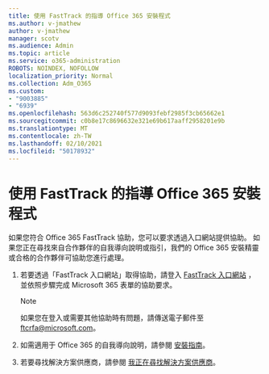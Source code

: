 ```yaml
---
title: 使用 FastTrack 的指導 Office 365 安裝程式
ms.author: v-jmathew
author: v-jmathew
manager: scotv
ms.audience: Admin
ms.topic: article
ms.service: o365-administration
ROBOTS: NOINDEX, NOFOLLOW
localization_priority: Normal
ms.collection: Adm_O365
ms.custom:
- "9003885"
- "6939"
ms.openlocfilehash: 563d6c252740f577d9093febf2985f3cb65662e1
ms.sourcegitcommit: c0b8e17c8696632e321e69b617aaff2958201e9b
ms.translationtype: MT
ms.contentlocale: zh-TW
ms.lasthandoff: 02/10/2021
ms.locfileid: "50178932"
---
```

# <a name="guided-office-365-setup-process-with-fasttrack"></a>使用 FastTrack 的指導 Office 365 安裝程式

如果您符合 Office 365 FastTrack 協助，您可以要求透過入口網站提供協助。 如果您正在尋找來自合作夥伴的自我導向說明或指引，我們的 Office 365 安裝精靈或合格的合作夥伴可協助您進行處理。

1. 若要透過「FastTrack 入口網站」取得協助，請登入 [FastTrack 入口網站](https://go.microsoft.com/fwlink/?linkid=2125443) ，並依照步驟完成 Microsoft 365 表單的協助要求。

    > [!NOTE]
    > 如果您在登入或需要其他協助時有問題，請傳送電子郵件至 [ftcrfa@microsoft.com](mailto:ftcrfa@microsoft.com)。

2. 如需適用于 Office 365 的自我導向說明，請參閱 [安裝指南](https://go.microsoft.com/fwlink/?linkid=2125827)。
3. 若要尋找解決方案供應商，請參閱 [我正在尋找解決方案供應商](https://go.microsoft.com/fwlink/?linkid=2125918)。
